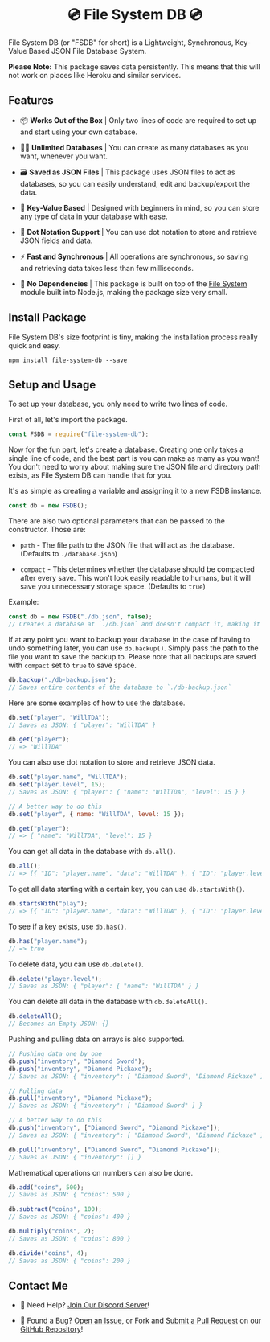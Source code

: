 <h1 align="center">
💿 File System DB 💿
</h1>

File System DB (or "FSDB" for short) is a Lightweight, Synchronous, Key-Value Based JSON File Database System.

**Please Note:** This package saves data persistently. This means that this will not work on places like Heroku and similar services.

## Features

- 📦 <b>Works Out of the Box</b> | Only two lines of code are required to set up and start using your own database.

- 🤹‍♂️ <b>Unlimited Databases</b> | You can create as many databases as you want, whenever you want.

- 🗃️ <b>Saved as JSON Files</b> | This package uses JSON files to act as databases, so you can easily understand, edit and backup/export the data.

- 📝 <b>Key-Value Based</b> | Designed with beginners in mind, so you can store any type of data in your database with ease.

- 📔 <b>Dot Notation Support</b> | You can use dot notation to store and retrieve JSON fields and data.

- ⚡ <b>Fast and Synchronous</b> | All operations are synchronous, so saving and retrieving data takes less than few milliseconds.

- 🚫 <b>No Dependencies</b> | This package is built on top of the [File System](https://nodejs.org/api/fs.html) module built into Node.js, making the package size very small.

## Install Package

File System DB's size footprint is tiny, making the installation process really quick and easy.

`npm install file-system-db --save`

## Setup and Usage

To set up your database, you only need to write two lines of code.

First of all, let's import the package.

```js
const FSDB = require("file-system-db");
```

Now for the fun part, let's create a database. Creating one only takes a single line of code, and the best part is you can make as many as you want! You don't need to worry about making sure the JSON file and directory path exists, as File System DB can handle that for you.

It's as simple as creating a variable and assigning it to a new FSDB instance.

```js
const db = new FSDB();
```

There are also two optional parameters that can be passed to the constructor. Those are:

- `path` - The file path to the JSON file that will act as the database. (Defaults to `./database.json`)

- `compact` - This determines whether the database should be compacted after every save. This won't look easily readable to humans, but it will save you unnecessary storage space. (Defaults to `true`)

Example:

```js
const db = new FSDB("./db.json", false);
// Creates a database at `./db.json` and doesn't compact it, making it easier for humans to read.
```

If at any point you want to backup your database in the case of having to undo something later, you can use `db.backup()`. Simply pass the path to the file you want to save the backup to. Please note that all backups are saved with `compact` set to `true` to save space.

```js
db.backup("./db-backup.json");
// Saves entire contents of the database to `./db-backup.json`
```

Here are some examples of how to use the database.

```js
db.set("player", "WillTDA");
// Saves as JSON: { "player": "WillTDA" }

db.get("player");
// => "WillTDA"
```

You can also use dot notation to store and retrieve JSON data.

```js
db.set("player.name", "WillTDA");
db.set("player.level", 15);
// Saves as JSON: { "player": { "name": "WillTDA", "level": 15 } }

// A better way to do this
db.set("player", { name: "WillTDA", level: 15 });

db.get("player");
// => { "name": "WillTDA", "level": 15 }
```

You can get all data in the database with `db.all()`.

```js
db.all();
// => [{ "ID": "player.name", "data": "WillTDA" }, { "ID": "player.level", "data": 15 }]
```

To get all data starting with a certain key, you can use `db.startsWith()`.

```js
db.startsWith("play");
// => [{ "ID": "player.name", "data": "WillTDA" }, { "ID": "player.level", "data": 15 }]
```

To see if a key exists, use `db.has()`.

```js
db.has("player.name");
// => true
```

To delete data, you can use `db.delete()`.

```js
db.delete("player.level");
// Saves as JSON: { "player": { "name": "WillTDA" } }
```

You can delete all data in the database with `db.deleteAll()`.

```js
db.deleteAll();
// Becomes an Empty JSON: {}
```

Pushing and pulling data on arrays is also supported.

```js
// Pushing data one by one
db.push("inventory", "Diamond Sword");
db.push("inventory", "Diamond Pickaxe");
// Saves as JSON: { "inventory": [ "Diamond Sword", "Diamond Pickaxe" ] }

// Pulling data
db.pull("inventory", "Diamond Pickaxe");
// Saves as JSON: { "inventory": [ "Diamond Sword" ] }

// A better way to do this
db.push("inventory", ["Diamond Sword", "Diamond Pickaxe"]);
// Saves as JSON: { "inventory": [ "Diamond Sword", "Diamond Pickaxe" ] }

db.pull("inventory", ["Diamond Sword", "Diamond Pickaxe"]);
// Saves as JSON: { "inventory": [] }
```

Mathematical operations on numbers can also be done.

```js
db.add("coins", 500);
// Saves as JSON: { "coins": 500 }

db.subtract("coins", 100);
// Saves as JSON: { "coins": 400 }

db.multiply("coins", 2);
// Saves as JSON: { "coins": 800 }

db.divide("coins", 4);
// Saves as JSON: { "coins": 200 }
```

## Contact Me

- 👋 Need Help? [Join Our Discord Server](https://discord.gg/P2g24jp)!

- 👾 Found a Bug? [Open an Issue](https://github.com/WillTDA/File-System-DB/issues), or Fork and [Submit a Pull Request](https://github.com/WillTDA/File-System-DB/pulls) on our [GitHub Repository](https://github.com/WillTDA/File-System-DB)!
